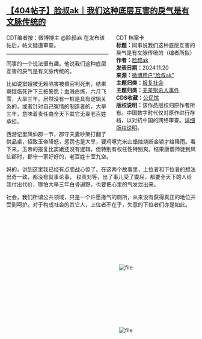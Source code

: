 <!--1732101089000-->
[【404帖子】脸叔ak｜我们这种底层互害的戾气是有文脉传统的](https://chinadigitaltimes.net/chinese/713252.html)
------

<div style="width:42%;float:right;padding-left:20px"><div class="su-spoiler su-spoiler-style-fancy su-spoiler-icon-chevron-circle" data-scroll-offset="0" data-anchor-in-url="no"><div class="su-spoiler-title" tabindex="0" role="button"><span class="su-spoiler-icon"></span>CDT 档案卡</div><div class="su-spoiler-content su-u-clearfix su-u-trim"><strong>标题：</strong>同事说我们这种底层互害的戾气是有文脉传统的（编者所拟）<br><strong>作者：</strong><a href="https://chinadigitaltimes.net/space/脸叔ak" target="_blank">脸叔ak</a><br><strong>发表日期：</strong>2024.11.20<br><strong>来源：</strong><a href="" target="_blank">微博用户“脸叔ak”</a><br><strong>主题归类：</strong><a href="https://chinadigitaltimes.net/space/报复社会" target="_blank">报复社会</a><br><strong>主题归类：</strong><a href="https://chinadigitaltimes.net/space/无差别杀人事件" target="_blank">无差别杀人事件</a><br><strong>CDS收藏：</strong><a href="https://chinadigitaltimes.net/space/%E5%85%AC%E6%B0%91%E9%A6%86" target="_blank" rel="noopener">公民馆</a><br><strong>版权说明：</strong>该作品版权归原作者所有。中国数字时代仅对原作进行存档，以对抗中国的网络审查。<a href="https://chinadigitaltimes.net/chinese/copyright">详细版权说明</a>。</div></div></div><p>CDT编者按：微博博主 @脸叔ak 在发布该帖后，帖文疑遭审查。</p><hr><p>同事的一个说法很有趣。他说我们这种底层互害的戾气是有文脉传统的。</p><p>比如说窦娥被无赖陷害被昏官判死刑，结果窦娥临死许下三桩誓愿：血溅白练，六月飞雪，大旱三年。居然没有一桩是具有逻辑关系的，或者针对自己冤情的制造者的，大旱三年，意味着责任由全天下其它无辜老百姓承担。</p><p>西游记里凤仙郡一节，郡守夫妻吵架打翻了供品桌，招致玉帝降怒，惩罚也是大旱，要鸡啄完米山蜡烛烧断金锁才给降雨。看下来，玉帝的报复比窦娥还没有逻辑，但特别有权任性特别爽。结果唐僧师徒到凤仙郡时，郡守一家好好的，老百姓十室九空。</p><p>妈的，讲到这里我已经有点胆战心惊了。在这两个故事里，上位者和下位者的想法出奇一致，都没有就事论事， 权责对等，出了事儿受了委屈，都要全天下的人给我付出代价，哪怕大旱三年白骨遍野，也要把心里的气发泄出来。</p><p>社会，我们所谓公共领域，只是一个许愿撒气的厕所，从来没有获得真正的地位并受到呵护。对于构成社会的其它人，上位者不在乎，失意的下位者们亦是如此。</p><p><img decoding="async" src="data:image/svg+xml,%3Csvg%20xmlns='http://www.w3.org/2000/svg'%20viewBox='0%200%200%200'%3E%3C/svg%3E" alt="file" data-lazy-src="https://chinadigitaltimes.net/chinese/files/2024/11/image-1732091125891.png"><noscript><img decoding="async" src="https://chinadigitaltimes.net/chinese/files/2024/11/image-1732091125891.png" alt="file"></noscript></p><p><img decoding="async" src="data:image/svg+xml,%3Csvg%20xmlns='http://www.w3.org/2000/svg'%20viewBox='0%200%200%200'%3E%3C/svg%3E" alt="file" data-lazy-src="https://chinadigitaltimes.net/chinese/files/2024/11/image-1732091194606.png"><noscript><img decoding="async" src="https://chinadigitaltimes.net/chinese/files/2024/11/image-1732091194606.png" alt="file"></noscript></p><div class="addtoany_share_save_container addtoany_content addtoany_content_bottom"><div class="a2a_kit a2a_kit_size_32 addtoany_list" data-a2a-url="https://chinadigitaltimes.net/chinese/713252.html" data-a2a-title="【404帖子】脸叔ak｜我们这种底层互害的戾气是有文脉传统的"><a class="a2a_button_facebook" href="https://www.addtoany.com/add_to/facebook?linkurl=https%3A%2F%2Fchinadigitaltimes.net%2Fchinese%2F713252.html&amp;linkname=%E3%80%90404%E5%B8%96%E5%AD%90%E3%80%91%E8%84%B8%E5%8F%94ak%EF%BD%9C%E6%88%91%E4%BB%AC%E8%BF%99%E7%A7%8D%E5%BA%95%E5%B1%82%E4%BA%92%E5%AE%B3%E7%9A%84%E6%88%BE%E6%B0%94%E6%98%AF%E6%9C%89%E6%96%87%E8%84%89%E4%BC%A0%E7%BB%9F%E7%9A%84" title="Facebook" rel="nofollow noopener" target="_blank"></a><a class="a2a_button_twitter" href="https://www.addtoany.com/add_to/twitter?linkurl=https%3A%2F%2Fchinadigitaltimes.net%2Fchinese%2F713252.html&amp;linkname=%E3%80%90404%E5%B8%96%E5%AD%90%E3%80%91%E8%84%B8%E5%8F%94ak%EF%BD%9C%E6%88%91%E4%BB%AC%E8%BF%99%E7%A7%8D%E5%BA%95%E5%B1%82%E4%BA%92%E5%AE%B3%E7%9A%84%E6%88%BE%E6%B0%94%E6%98%AF%E6%9C%89%E6%96%87%E8%84%89%E4%BC%A0%E7%BB%9F%E7%9A%84" title="Twitter" rel="nofollow noopener" target="_blank"></a><a class="a2a_button_telegram" href="https://www.addtoany.com/add_to/telegram?linkurl=https%3A%2F%2Fchinadigitaltimes.net%2Fchinese%2F713252.html&amp;linkname=%E3%80%90404%E5%B8%96%E5%AD%90%E3%80%91%E8%84%B8%E5%8F%94ak%EF%BD%9C%E6%88%91%E4%BB%AC%E8%BF%99%E7%A7%8D%E5%BA%95%E5%B1%82%E4%BA%92%E5%AE%B3%E7%9A%84%E6%88%BE%E6%B0%94%E6%98%AF%E6%9C%89%E6%96%87%E8%84%89%E4%BC%A0%E7%BB%9F%E7%9A%84" title="Telegram" rel="nofollow noopener" target="_blank"></a><a class="a2a_button_reddit" href="https://www.addtoany.com/add_to/reddit?linkurl=https%3A%2F%2Fchinadigitaltimes.net%2Fchinese%2F713252.html&amp;linkname=%E3%80%90404%E5%B8%96%E5%AD%90%E3%80%91%E8%84%B8%E5%8F%94ak%EF%BD%9C%E6%88%91%E4%BB%AC%E8%BF%99%E7%A7%8D%E5%BA%95%E5%B1%82%E4%BA%92%E5%AE%B3%E7%9A%84%E6%88%BE%E6%B0%94%E6%98%AF%E6%9C%89%E6%96%87%E8%84%89%E4%BC%A0%E7%BB%9F%E7%9A%84" title="Reddit" rel="nofollow noopener" target="_blank"></a><a class="a2a_button_whatsapp" href="https://www.addtoany.com/add_to/whatsapp?linkurl=https%3A%2F%2Fchinadigitaltimes.net%2Fchinese%2F713252.html&amp;linkname=%E3%80%90404%E5%B8%96%E5%AD%90%E3%80%91%E8%84%B8%E5%8F%94ak%EF%BD%9C%E6%88%91%E4%BB%AC%E8%BF%99%E7%A7%8D%E5%BA%95%E5%B1%82%E4%BA%92%E5%AE%B3%E7%9A%84%E6%88%BE%E6%B0%94%E6%98%AF%E6%9C%89%E6%96%87%E8%84%89%E4%BC%A0%E7%BB%9F%E7%9A%84" title="WhatsApp" rel="nofollow noopener" target="_blank"></a><a class="a2a_button_email" href="https://www.addtoany.com/add_to/email?linkurl=https%3A%2F%2Fchinadigitaltimes.net%2Fchinese%2F713252.html&amp;linkname=%E3%80%90404%E5%B8%96%E5%AD%90%E3%80%91%E8%84%B8%E5%8F%94ak%EF%BD%9C%E6%88%91%E4%BB%AC%E8%BF%99%E7%A7%8D%E5%BA%95%E5%B1%82%E4%BA%92%E5%AE%B3%E7%9A%84%E6%88%BE%E6%B0%94%E6%98%AF%E6%9C%89%E6%96%87%E8%84%89%E4%BC%A0%E7%BB%9F%E7%9A%84" title="Email" rel="nofollow noopener" target="_blank"></a><a class="a2a_button_copy_link" href="https://www.addtoany.com/add_to/copy_link?linkurl=https%3A%2F%2Fchinadigitaltimes.net%2Fchinese%2F713252.html&amp;linkname=%E3%80%90404%E5%B8%96%E5%AD%90%E3%80%91%E8%84%B8%E5%8F%94ak%EF%BD%9C%E6%88%91%E4%BB%AC%E8%BF%99%E7%A7%8D%E5%BA%95%E5%B1%82%E4%BA%92%E5%AE%B3%E7%9A%84%E6%88%BE%E6%B0%94%E6%98%AF%E6%9C%89%E6%96%87%E8%84%89%E4%BC%A0%E7%BB%9F%E7%9A%84" title="Copy Link" rel="nofollow noopener" target="_blank"></a><a class="a2a_dd addtoany_share_save addtoany_share" href="https://www.addtoany.com/share"></a></div></div>
